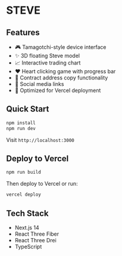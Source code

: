 # STEVE

## Features

- 🎮 Tamagotchi-style device interface
- ✨ 3D floating Steve model
- 📈 Interactive trading chart
- ♥ Heart clicking game with progress bar
- 📱 Contract address copy functionality
- 🔗 Social media links
- 🚀 Optimized for Vercel deployment

## Quick Start

```bash
npm install
npm run dev
```

Visit `http://localhost:3000`

## Deploy to Vercel

```bash
npm run build
```

Then deploy to Vercel or run:

```bash
vercel deploy
```

## Tech Stack

- Next.js 14
- React Three Fiber
- React Three Drei
- TypeScript